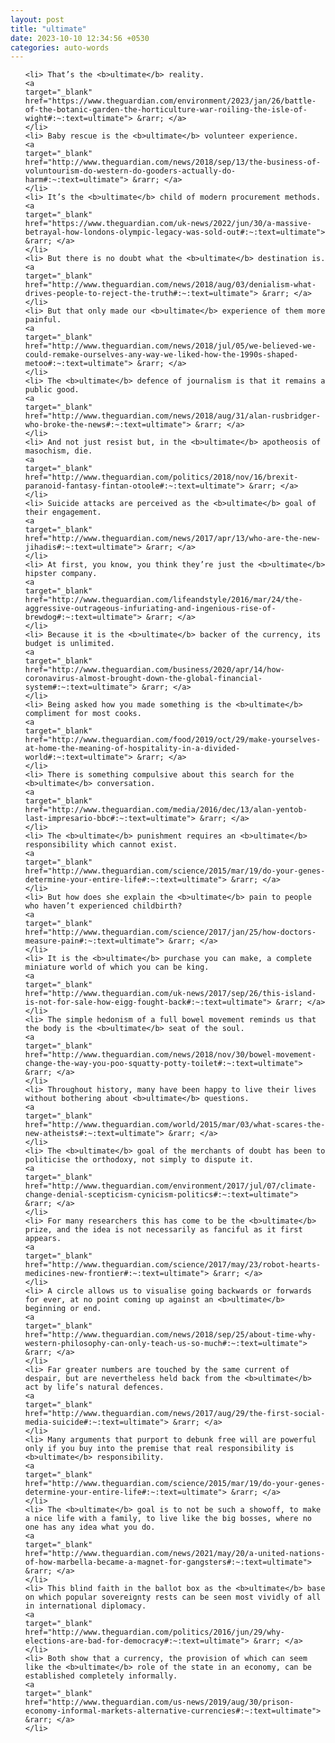 ```yaml
---
layout: post
title: "ultimate"
date: 2023-10-10 12:34:56 +0530
categories: auto-words
---
```

<ol>

    <li> That’s the <b>ultimate</b> reality.
    <a 
    target="_blank" 
    href="https://www.theguardian.com/environment/2023/jan/26/battle-of-the-botanic-garden-the-horticulture-war-roiling-the-isle-of-wight#:~:text=ultimate"> &rarr; </a>
    </li>
    <li> Baby rescue is the <b>ultimate</b> volunteer experience.
    <a 
    target="_blank" 
    href="http://www.theguardian.com/news/2018/sep/13/the-business-of-voluntourism-do-western-do-gooders-actually-do-harm#:~:text=ultimate"> &rarr; </a>
    </li>
    <li> It’s the <b>ultimate</b> child of modern procurement methods.
    <a 
    target="_blank" 
    href="https://www.theguardian.com/uk-news/2022/jun/30/a-massive-betrayal-how-londons-olympic-legacy-was-sold-out#:~:text=ultimate"> &rarr; </a>
    </li>
    <li> But there is no doubt what the <b>ultimate</b> destination is.
    <a 
    target="_blank" 
    href="http://www.theguardian.com/news/2018/aug/03/denialism-what-drives-people-to-reject-the-truth#:~:text=ultimate"> &rarr; </a>
    </li>
    <li> But that only made our <b>ultimate</b> experience of them more painful.
    <a 
    target="_blank" 
    href="http://www.theguardian.com/news/2018/jul/05/we-believed-we-could-remake-ourselves-any-way-we-liked-how-the-1990s-shaped-metoo#:~:text=ultimate"> &rarr; </a>
    </li>
    <li> The <b>ultimate</b> defence of journalism is that it remains a public good.
    <a 
    target="_blank" 
    href="http://www.theguardian.com/news/2018/aug/31/alan-rusbridger-who-broke-the-news#:~:text=ultimate"> &rarr; </a>
    </li>
    <li> And not just resist but, in the <b>ultimate</b> apotheosis of masochism, die.
    <a 
    target="_blank" 
    href="http://www.theguardian.com/politics/2018/nov/16/brexit-paranoid-fantasy-fintan-otoole#:~:text=ultimate"> &rarr; </a>
    </li>
    <li> Suicide attacks are perceived as the <b>ultimate</b> goal of their engagement.
    <a 
    target="_blank" 
    href="http://www.theguardian.com/news/2017/apr/13/who-are-the-new-jihadis#:~:text=ultimate"> &rarr; </a>
    </li>
    <li> At first, you know, you think they’re just the <b>ultimate</b> hipster company.
    <a 
    target="_blank" 
    href="http://www.theguardian.com/lifeandstyle/2016/mar/24/the-aggressive-outrageous-infuriating-and-ingenious-rise-of-brewdog#:~:text=ultimate"> &rarr; </a>
    </li>
    <li> Because it is the <b>ultimate</b> backer of the currency, its budget is unlimited.
    <a 
    target="_blank" 
    href="http://www.theguardian.com/business/2020/apr/14/how-coronavirus-almost-brought-down-the-global-financial-system#:~:text=ultimate"> &rarr; </a>
    </li>
    <li> Being asked how you made something is the <b>ultimate</b> compliment for most cooks.
    <a 
    target="_blank" 
    href="http://www.theguardian.com/food/2019/oct/29/make-yourselves-at-home-the-meaning-of-hospitality-in-a-divided-world#:~:text=ultimate"> &rarr; </a>
    </li>
    <li> There is something compulsive about this search for the <b>ultimate</b> conversation.
    <a 
    target="_blank" 
    href="http://www.theguardian.com/media/2016/dec/13/alan-yentob-last-impresario-bbc#:~:text=ultimate"> &rarr; </a>
    </li>
    <li> The <b>ultimate</b> punishment requires an <b>ultimate</b> responsibility which cannot exist.
    <a 
    target="_blank" 
    href="http://www.theguardian.com/science/2015/mar/19/do-your-genes-determine-your-entire-life#:~:text=ultimate"> &rarr; </a>
    </li>
    <li> But how does she explain the <b>ultimate</b> pain to people who haven’t experienced childbirth?
    <a 
    target="_blank" 
    href="http://www.theguardian.com/science/2017/jan/25/how-doctors-measure-pain#:~:text=ultimate"> &rarr; </a>
    </li>
    <li> It is the <b>ultimate</b> purchase you can make, a complete miniature world of which you can be king.
    <a 
    target="_blank" 
    href="http://www.theguardian.com/uk-news/2017/sep/26/this-island-is-not-for-sale-how-eigg-fought-back#:~:text=ultimate"> &rarr; </a>
    </li>
    <li> The simple hedonism of a full bowel movement reminds us that the body is the <b>ultimate</b> seat of the soul.
    <a 
    target="_blank" 
    href="http://www.theguardian.com/news/2018/nov/30/bowel-movement-change-the-way-you-poo-squatty-potty-toilet#:~:text=ultimate"> &rarr; </a>
    </li>
    <li> Throughout history, many have been happy to live their lives without bothering about <b>ultimate</b> questions.
    <a 
    target="_blank" 
    href="http://www.theguardian.com/world/2015/mar/03/what-scares-the-new-atheists#:~:text=ultimate"> &rarr; </a>
    </li>
    <li> The <b>ultimate</b> goal of the merchants of doubt has been to politicise the orthodoxy, not simply to dispute it.
    <a 
    target="_blank" 
    href="http://www.theguardian.com/environment/2017/jul/07/climate-change-denial-scepticism-cynicism-politics#:~:text=ultimate"> &rarr; </a>
    </li>
    <li> For many researchers this has come to be the <b>ultimate</b> prize, and the idea is not necessarily as fanciful as it first appears.
    <a 
    target="_blank" 
    href="http://www.theguardian.com/science/2017/may/23/robot-hearts-medicines-new-frontier#:~:text=ultimate"> &rarr; </a>
    </li>
    <li> A circle allows us to visualise going backwards or forwards for ever, at no point coming up against an <b>ultimate</b> beginning or end.
    <a 
    target="_blank" 
    href="http://www.theguardian.com/news/2018/sep/25/about-time-why-western-philosophy-can-only-teach-us-so-much#:~:text=ultimate"> &rarr; </a>
    </li>
    <li> Far greater numbers are touched by the same current of despair, but are nevertheless held back from the <b>ultimate</b> act by life’s natural defences.
    <a 
    target="_blank" 
    href="http://www.theguardian.com/news/2017/aug/29/the-first-social-media-suicide#:~:text=ultimate"> &rarr; </a>
    </li>
    <li> Many arguments that purport to debunk free will are powerful only if you buy into the premise that real responsibility is <b>ultimate</b> responsibility.
    <a 
    target="_blank" 
    href="http://www.theguardian.com/science/2015/mar/19/do-your-genes-determine-your-entire-life#:~:text=ultimate"> &rarr; </a>
    </li>
    <li> The <b>ultimate</b> goal is to not be such a showoff, to make a nice life with a family, to live like the big bosses, where no one has any idea what you do.
    <a 
    target="_blank" 
    href="http://www.theguardian.com/news/2021/may/20/a-united-nations-of-how-marbella-became-a-magnet-for-gangsters#:~:text=ultimate"> &rarr; </a>
    </li>
    <li> This blind faith in the ballot box as the <b>ultimate</b> base on which popular sovereignty rests can be seen most vividly of all in international diplomacy.
    <a 
    target="_blank" 
    href="http://www.theguardian.com/politics/2016/jun/29/why-elections-are-bad-for-democracy#:~:text=ultimate"> &rarr; </a>
    </li>
    <li> Both show that a currency, the provision of which can seem like the <b>ultimate</b> role of the state in an economy, can be established completely informally.
    <a 
    target="_blank" 
    href="http://www.theguardian.com/us-news/2019/aug/30/prison-economy-informal-markets-alternative-currencies#:~:text=ultimate"> &rarr; </a>
    </li>